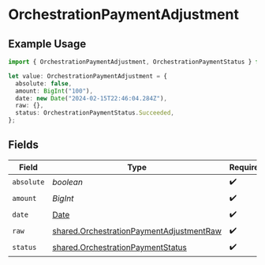 # OrchestrationPaymentAdjustment

## Example Usage

```typescript
import { OrchestrationPaymentAdjustment, OrchestrationPaymentStatus } from "@formance/formance-sdk/sdk/models/shared";

let value: OrchestrationPaymentAdjustment = {
  absolute: false,
  amount: BigInt("100"),
  date: new Date("2024-02-15T22:46:04.284Z"),
  raw: {},
  status: OrchestrationPaymentStatus.Succeeded,
};
```

## Fields

| Field                                                                                                       | Type                                                                                                        | Required                                                                                                    | Description                                                                                                 | Example                                                                                                     |
| ----------------------------------------------------------------------------------------------------------- | ----------------------------------------------------------------------------------------------------------- | ----------------------------------------------------------------------------------------------------------- | ----------------------------------------------------------------------------------------------------------- | ----------------------------------------------------------------------------------------------------------- |
| `absolute`                                                                                                  | *boolean*                                                                                                   | :heavy_check_mark:                                                                                          | N/A                                                                                                         |                                                                                                             |
| `amount`                                                                                                    | *BigInt*                                                                                                    | :heavy_check_mark:                                                                                          | N/A                                                                                                         | 100                                                                                                         |
| `date`                                                                                                      | [Date](https://developer.mozilla.org/en-US/docs/Web/JavaScript/Reference/Global_Objects/Date)               | :heavy_check_mark:                                                                                          | N/A                                                                                                         |                                                                                                             |
| `raw`                                                                                                       | [shared.OrchestrationPaymentAdjustmentRaw](../../../sdk/models/shared/orchestrationpaymentadjustmentraw.md) | :heavy_check_mark:                                                                                          | N/A                                                                                                         |                                                                                                             |
| `status`                                                                                                    | [shared.OrchestrationPaymentStatus](../../../sdk/models/shared/orchestrationpaymentstatus.md)               | :heavy_check_mark:                                                                                          | N/A                                                                                                         |                                                                                                             |